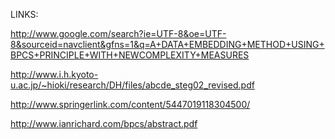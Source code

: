 LINKS:

http://www.google.com/search?ie=UTF-8&oe=UTF-8&sourceid=navclient&gfns=1&q=A+DATA+EMBEDDING+METHOD+USING+BPCS+PRINCIPLE+WITH+NEWCOMPLEXITY+MEASURES

http://www.i.h.kyoto-u.ac.jp/~hioki/research/DH/files/abcde_steg02_revised.pdf

http://www.springerlink.com/content/5447019118304500/

http://www.ianrichard.com/bpcs/abstract.pdf
